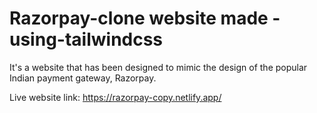 # Razorpay-clone website made -using-tailwindcss

It's a website that has been designed to mimic the design of the popular Indian payment gateway, Razorpay.

Live website link: https://razorpay-copy.netlify.app/
